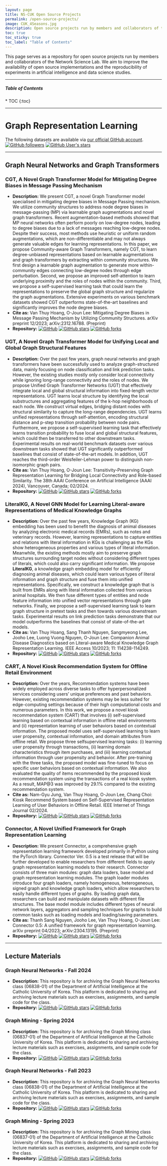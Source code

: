 ```yaml
---
layout: page
title: NS-CUK Open Source Projects
permalink: /open-source-projects/
image: CUK_4Seasons.jpg
description: Open source projects run by members and collaborators of the AI Digital Twin Lab, Dong-A University of Korea
toc: true
toc_sticky: true
toc_label: "Table of Contents"
---
```


This page serves as a repository for open source projects run by members and collaborators of the Network Science Lab. We aim to improve the availability of open source implementations and the reproducibility of experiments in artificial intelligence and data science studies.

***

<h5>Table of Contents</h5>
* TOC
{:toc}

***
# Graph Representation Learning

The following datasets are available via [our official GitHub account](https://github.com/NSLab-CUK/). <br>
[![GitHub followers](https://img.shields.io/github/followers/NSLab-CUK)](https://github.com/NSLab-CUK/)
[![GitHub User's stars](https://img.shields.io/github/stars/NSLab-CUK)](https://github.com/NSLab-CUK/)


***
## Graph Neural Networks and Graph Transformers

### CGT, A Novel Graph Transformer Model for Mitigating Degree Biases in Message Passing Mechanism

* **Description:** We present CGT, a novel Graph Transformer model specialised in mitigating degree biases in Message Passing mechanism. We utilize community structures to address node degree biases in message-passing (MP) via learnable graph augmentations and novel graph transformers. Recent augmentation-based methods showed that MP neural networks often perform poorly on low-degree nodes, leading to degree biases due to a lack of messages reaching low-degree nodes. Despite their success, most methods use heuristic or uniform random augmentations, which are non-differentiable and may not always generate valuable edges for learning representations. In this paper, we propose Community-aware Graph Transformers, namely CGT, to learn degree-unbiased representations based on learnable augmentations and graph transformers by extracting within community structures. We first design a learnable graph augmentation to generate more within-community edges connecting low-degree nodes through edge perturbation. Second, we propose an improved self-attention to learn underlying proximity and the roles of nodes within the community. Third, we propose a self-supervised learning task that could learn the representations to preserve the global graph structure and regularize the graph augmentations. Extensive experiments on various benchmark datasets showed CGT outperforms state-of-the-art baselines and significantly improves the node degree biases.
* **Cite as:** Van Thuy Hoang, O-Joun Lee: Mitigating Degree Biases in Message Passing Mechanism by Utilizing Community Structures. arXiv preprint 12/2023; arXiv:2312.16788. (Preprint)
* **Repository:** [![GitHub](https://img.shields.io/badge/GitHub-Data%20&%20Code-9B9B9B?style=flat-square&logo=GitHub)](https://github.com/NSLab-CUK/Community-aware-Graph-Transformer)
[![GitHub stars](https://img.shields.io/github/stars/NSLab-CUK/Community-aware-Graph-Transformer)](https://github.com/NSLab-CUK/Community-aware-Graph-Transformer)
[![GitHub forks](https://img.shields.io/github/forks/NSLab-CUK/Community-aware-Graph-Transformer)](https://github.com/NSLab-CUK/Community-aware-Graph-Transformer)


### UGT, A Novel Graph Transformer Model for Unifying Local and Global Graph Structural Features

* **Description:** Over the past few years, graph neural networks and graph transformers have been successfully used to analyze graph-structured data, mainly focusing on node classification and link prediction tasks. However, the existing studies mostly only consider local connectivity while ignoring long-range connectivity and the roles of nodes. We propose Unified Graph Transformer Networks (UGT) that effectively integrate local and global structural information into fixed-length vector representations. UGT learns local structure by identifying the local substructures and aggregating features of the k-hop neighborhoods of each node. We construct virtual edges, bridging distant nodes with structural similarity to capture the long-range dependencies. UGT learns unified representations through self-attention, encoding structural distance and p-step transition probability between node pairs. Furthermore, we propose a self-supervised learning task that effectively learns transition probability to fuse local and global structural features, which could then be transferred to other downstream tasks. Experimental results on real-world benchmark datasets over various downstream tasks showed that UGT significantly outperformed baselines that consist of state-of-the-art models. In addition, UGT reaches the third-order Weisfeiler-Lehman power to distinguish non-isomorphic graph pairs.
* **Cite as:** Van Thuy Hoang, O-Joun Lee: Transitivity-Preserving Graph Representation Learning for Bridging Local Connectivity and Role-based Similarity. The 38th AAAI Conference on Artificial Intelligence (AAAI 2024), Vancouver, Canada; 02/2024.
* **Repository:** [![GitHub](https://img.shields.io/badge/GitHub-Data%20&%20Code-9B9B9B?style=flat-square&logo=GitHub)](https://github.com/NSLab-CUK/Unified-Graph-Transformer)
[![GitHub stars](https://img.shields.io/github/stars/NSLab-CUK/Unified-Graph-Transformer)](https://github.com/NSLab-CUK/Unified-Graph-Transformer)
[![GitHub forks](https://img.shields.io/github/forks/NSLab-CUK/Unified-Graph-Transformer)](https://github.com/NSLab-CUK/Unified-Graph-Transformer)


### LiteralKG, A Novel GNN Model for Learning Literal-aware Representations of Medical Knowledge Graphs

* **Description:** Over the past few years, Knowledge Graph (KG) embedding has been used to benefit the diagnosis of animal diseases by analyzing electronic medical records (EMRs), such as notes and veterinary records. However, learning representations to capture entities and relations with literal information in KGs is challenging as the KGs show heterogeneous properties and various types of literal information. Meanwhile, the existing methods mostly aim to preserve graph structures surrounding target nodes without considering different types of literals, which could also carry significant information. We propose **LiteralKG**, a knowledge graph embedding model for efficiently diagnosing animal diseases, which could learn various types of literal information and graph structure and fuse them into unified representations. Specifically, we construct a knowledge graph that is built from EMRs along with literal information collected from various animal hospitals. We then fuse different types of entities and node feature information into unified vector representations through gate networks. Finally, we propose a self-supervised learning task to learn graph structure in pretext tasks and then towards various downstream tasks. Experimental results on link prediction tasks demonstrate that our model outperforms the baselines that consist of state-of-the-art models.
* **Cite as:** Van Thuy Hoang, Sang Thanh Nguyen, Sangmyeong Lee, Jooho Lee, Luong Vuong Nguyen, O-Joun Lee: Companion Animal Disease Diagnostics based on Literal-aware Medical Knowledge Graph Representation Learning. IEEE Access 10/2023; 11: 114238-114249.
* **Repository:** [![GitHub](https://img.shields.io/badge/GitHub-Data%20&%20Code-9B9B9B?style=flat-square&logo=GitHub)](https://github.com/NSLab-CUK/LiteralKG)
[![GitHub stars](https://img.shields.io/github/stars/NSLab-CUK/LiteralKG)](https://github.com/NSLab-CUK/LiteralKG)
[![GitHub forks](https://img.shields.io/github/forks/NSLab-CUK/LiteralKG)](https://github.com/NSLab-CUK/LiteralKG)


### CART, A Novel Kiosk Recommendation System for Offline Retail Environment

* **Description:** Over the years, Recommendation systems have been widely employed across diverse tasks to offer hyperpersonalized services considering users’ unique preferences and past behaviors. However, existing recommendation systems may be less suited for edge-computing settings because of their high computational costs and numerous parameters. In this work, we propose a novel kiosk recommendation system (CART) that involves (i) self-supervised learning based on contextual information in offline retail environments and (ii) representation learning of user behaviors based on contextual information. The proposed model uses self-supervised learning to learn user propensity, contextual information, and domain attributes from offline retail. We propose three selfsupervised learning tasks: (i) learning user propensity through transactions, (ii) learning domain characteristics through item purchases, and (iii) learning contextual information through user propensity and behavior. After pre-training with the three tasks, the proposed model was fine-tuned to focus on specific user behaviors based on contextual information. We also evaluated the quality of items recommended by the proposed kiosk recommendation system using the transactions of a real kiosk system. As a result, MAP@3 was improved by 29.1% compared to the existing recommendation system.
* **Cite as:** Nam-Gyu Jung, Van Thuy Hoang, O-Joun Lee, Chang Choi: Kiosk Recommend System based on Self-Supervised Representation Learning of User Behaviors in Offline Retail. IEEE Internet of Things Journal 02/2024.
* **Repository:** [![GitHub](https://img.shields.io/badge/GitHub-Data%20&%20Code-9B9B9B?style=flat-square&logo=GitHub)](https://github.com/NSLab-CUK/Context-Aware-Residual-Transformer)
[![GitHub stars](https://img.shields.io/github/stars/NSLab-CUK/Context-Aware-Residual-Transformer)](https://github.com/NSLab-CUK/Context-Aware-Residual-Transformer)
[![GitHub forks](https://img.shields.io/github/forks/NSLab-CUK/Context-Aware-Residual-Transformer)](https://github.com/NSLab-CUK/Context-Aware-Residual-Transformer)


### Connector, A Novel Unified Framework for Graph Representation Learning

* **Description:** We present Connector, a comprehensive graph representation learning framework developed primarily in Python using the PyTorch library. Connector Ver. 0.5 is a test release that will be further developed to enable researchers from different fields to apply graph representation learning models to their research. Connector consists of three main modules: graph data loaders, base model and graph representation learning modules. The graph loader modules introduce four graph loaders, namely homogeneous, heterogeneous, signed graph and knowledge graph loaders, which allow researchers to easily handle different types of graphs. By loading graph data, researchers can build and manipulate datasets with different file structures. The base model module includes different types of neural network layers, aggregators and sampling techniques for graphs to build common tasks such as loading models and loading/saving parameters.
* **Cite as:** Thanh Sang Nguyen, Jooho Lee, Van Thuy Hoang, O-Joun Lee: Connector 0.5: A unified framework for graph representation learning. arXiv preprint 04/2023; arXiv:2304.13195. (Preprint)
* **Repository:** [![GitHub](https://img.shields.io/badge/GitHub-Data%20&%20Code-9B9B9B?style=flat-square&logo=GitHub)](https://github.com/NSLab-CUK/Connector)
[![GitHub stars](https://img.shields.io/github/stars/NSLab-CUK/Connector)](https://github.com/NSLab-CUK/Connector)
[![GitHub forks](https://img.shields.io/github/forks/NSLab-CUK/Connector)](https://github.com/NSLab-CUK/Connector)


***
## Lecture Materials

### Graph Neural Networks - Fall 2024

* **Description:** This repository is for archiving the Graph Neural Networks class (06838-01) of the Department of Artificial Intelligence at the Catholic University of Korea. This platform is dedicated to sharing and archiving lecture materials such as exercises, assignments, and sample code for the class.
* **Repository:** [![GitHub](https://img.shields.io/badge/GitHub-Data%20&%20Code-9B9B9B?style=flat-square&logo=GitHub)](https://github.com/NSLab-CUK/Graph-Neural-Networks-Fall-2024)
[![GitHub stars](https://img.shields.io/github/stars/NSLab-CUK/Graph-Neural-Networks-Fall-2024)](https://github.com/NSLab-CUK/Graph-Neural-Networks-Fall-2024)
[![GitHub forks](https://img.shields.io/github/forks/NSLab-CUK/Graph-Neural-Networks-Fall-2024)](https://github.com/NSLab-CUK/Graph-Neural-Networks-Fall-2024)


### Graph Mining - Spring 2024

* **Description:** This repository is for archiving the Graph Mining class (06837-01) of the Department of Artificial Intelligence at the Catholic University of Korea. This platform is dedicated to sharing and archiving lecture materials such as exercises, assignments, and sample code for the class.
* **Repository:** [![GitHub](https://img.shields.io/badge/GitHub-Data%20&%20Code-9B9B9B?style=flat-square&logo=GitHub)](https://github.com/NSLab-CUK/Graph-Mining-Spring-2024)
[![GitHub stars](https://img.shields.io/github/stars/NSLab-CUK/Graph-Mining-Spring-2024)](https://github.com/NSLab-CUK/Graph-Mining-Spring-2024)
[![GitHub forks](https://img.shields.io/github/forks/NSLab-CUK/Graph-Mining-Spring-2024)](https://github.com/NSLab-CUK/Graph-Mining-Spring-2024)


### Graph Neural Networks - Fall 2023

* **Description:** This repository is for archiving the Graph Neural Networks class (06838-01) of the Department of Artificial Intelligence at the Catholic University of Korea. This platform is dedicated to sharing and archiving lecture materials such as exercises, assignments, and sample code for the class.
* **Repository:** [![GitHub](https://img.shields.io/badge/GitHub-Data%20&%20Code-9B9B9B?style=flat-square&logo=GitHub)](https://github.com/NSLab-CUK/Graph-Neural-Networks-Fall-2023)
[![GitHub stars](https://img.shields.io/github/stars/NSLab-CUK/Graph-Neural-Networks-Fall-2023)](https://github.com/NSLab-CUK/Graph-Neural-Networks-Fall-2023)
[![GitHub forks](https://img.shields.io/github/forks/NSLab-CUK/Graph-Neural-Networks-Fall-2023)](https://github.com/NSLab-CUK/Graph-Neural-Networks-Fall-2023)


### Graph Mining - Spring 2023

* **Description:** This repository is for archiving the Graph Mining class (06837-01) of the Department of Artificial Intelligence at the Catholic University of Korea. This platform is dedicated to sharing and archiving lecture materials such as exercises, assignments, and sample code for the class.
* **Repository:** [![GitHub](https://img.shields.io/badge/GitHub-Data%20&%20Code-9B9B9B?style=flat-square&logo=GitHub)](https://github.com/NSLab-CUK/Graph-Mining-Spring-2023)
[![GitHub stars](https://img.shields.io/github/stars/NSLab-CUK/Graph-Mining-Spring-2023)](https://github.com/NSLab-CUK/Graph-Mining-Spring-2023)
[![GitHub forks](https://img.shields.io/github/forks/NSLab-CUK/Graph-Mining-Spring-2023)](https://github.com/NSLab-CUK/Graph-Mining-Spring-2023)





